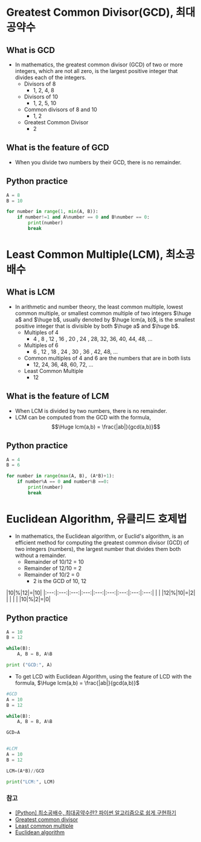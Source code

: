 
# Greatest Common Divisor(GCD), 최대공약수
## What is GCD
- In mathematics, the greatest common divisor (GCD) of two or more integers, which are not all zero, is the largest positive integer that divides each of the integers. 
	- Divisors of 8
		- 1, 2, 4, 8
	- Divisors of 10
		- 1, 2, 5, 10
	- Common divisors of 8 and 10
		- 1, 2
	- Greatest Common Divisor
		- 2
## What is the feature of GCD
- When you divide two numbers by their GCD, there is no remainder.
## Python practice
```python
A = 8
B = 10

for number in range(1, min(A, B)):
	if number!=1 and A%number == 0 and B%number == 0:
		print(number)
		break
```
# Least Common Multiple(LCM), 최소공배수
## What is LCM
- In arithmetic and number theory, the least common multiple, lowest common multiple, or smallest common multiple of two integers $\huge a$ and $\huge b$, usually denoted by $\huge lcm(a, b)$, is the smallest positive integer that is divisible by both $\huge a$ and $\huge b$.
	- Multiples of 4
		- 4 , 8 , 12 , 16 , 20 , 24 , 28, 32, 36, 40, 44, 48, ...
	- Multiples of 6
		- 6 , 12 , 18 , 24 , 30 , 36 , 42, 48, ...
	- Common multiples of 4 and 6 are the numbers that are in both lists
		- 12, 24, 36, 48, 60, 72, ...
	- Least Common Multiple
		- 12
## What is the feature of LCM
- When LCM is divided by two numbers, there is no remainder.
- LCM can be computed from the GCD with the formula, $$\Huge lcm(a,b) = \frac{|ab|}{gcd(a,b)}$$
## Python practice
```python
A = 4
B = 6

for number in range(max(A, B), (A*B)+1):
	if number%A == 0 and number%B ==0:
		print(number)
		break
```
# Euclidean Algorithm, 유클리드 호제법

- In mathematics, the Euclidean algorithm, or Euclid's algorithm, is an efficient method for computing the greatest common divisor (GCD) of two integers (numbers), the largest number that divides them both without a remainder.
	- Remainder of 10/12 = 10
	- Remainder of 12/10 = 2
	- Remainder of 10/2 = 0
		- 2 is the GCD of 10, 12

|10|%|12|=|10|
|:---:|:---:|:---:|:---:|:---:|:---:|:---:|:---:|:---:|
| | |12|%|10|=|2|
| | |  | |10|%|2|=|0|

## Python practice
```python
A = 10
B = 12

while(B):
	A, B = B, A%B

print ("GCD:", A)
```

- To get LCD with Euclidean Algorithm, using the feature of LCD with the formula, $\Huge lcm(a,b) = \frac{|ab|}{gcd(a,b)}$
```python
#GCD
A = 10
B = 12

while(B):
	A, B = B, A%B

GCD=A


#LCM
A = 10
B = 12

LCM=(A*B)//GCD

print("LCM:", LCM)
```

### 참고
- [[Python] 최소공배수, 최대공약수란? 파이썬 알고리즘으로 쉽게 구현하기](https://codingpractices.tistory.com/34)
- [Greatest common divisor](https://en.wikipedia.org/wiki/Greatest_common_divisor)
- [Least common multiple](https://en.wikipedia.org/wiki/Least_common_multiple)
- [Euclidean algorithm](https://en.wikipedia.org/wiki/Euclidean_algorithm)